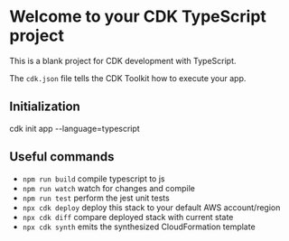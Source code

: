 # Welcome to your CDK TypeScript project

This is a blank project for CDK development with TypeScript.

The `cdk.json` file tells the CDK Toolkit how to execute your app.

## Initialization

cdk init app --language=typescript

## Useful commands

* `npm run build`   compile typescript to js
* `npm run watch`   watch for changes and compile
* `npm run test`    perform the jest unit tests
* `npx cdk deploy`  deploy this stack to your default AWS account/region
* `npx cdk diff`    compare deployed stack with current state
* `npx cdk synth`   emits the synthesized CloudFormation template
